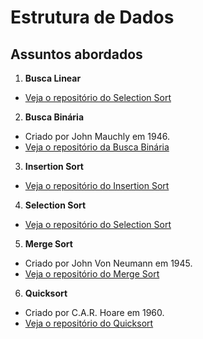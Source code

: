 # Estrutura de Dados

## Assuntos abordados

1. **Busca Linear**
  - [Veja o repositório do Selection Sort](https://github.com/JandersonMota/estrutura-de-dados/tree/main/Busca-Linear)
2. **Busca Binária**
  - Criado por John Mauchly em 1946.
  - [Veja o repositório da Busca Binária](https://github.com/JandersonMota/estrutura-de-dados/tree/main/Busca-Binaria)
3. **Insertion Sort**
  - [Veja o repositório do Insertion Sort](https://github.com/JandersonMota/estrutura-de-dados/tree/main/Insertion-Sort)
4. **Selection Sort**
  - [Veja o repositório do Selection Sort](https://github.com/JandersonMota/estrutura-de-dados/tree/main/Selection-Sort)
5. **Merge Sort**
  - Criado por John Von Neumann em 1945.
  - [Veja o repositório do Merge Sort](https://github.com/JandersonMota/estrutura-de-dados/tree/main/Merge-Sort)
6. **Quicksort**
  - Criado por C.A.R. Hoare em 1960.
  - [Veja o repositório do Quicksort](https://github.com/JandersonMota/estrutura-de-dados/tree/main/Quicksort)
